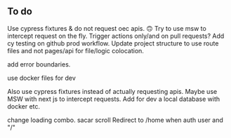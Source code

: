 ## To do

Use cypress fixtures & do not request oec apis. 🙃 Try to use msw to intercept
request on the fly. Trigger actions only/and on pull requests? Add cy testing on
github prod workflow. Update project structure to use route files and not
pages/api for file/logic colocation.

add error boundaries.

use docker files for dev

Also use cypress fixtures instead of actually requesting apis. Maybe use MSW
with next js to intercept requests. Add for dev a local database with docker
etc.

change loading combo. sacar scroll Redirect to /home when auth user and "/"
